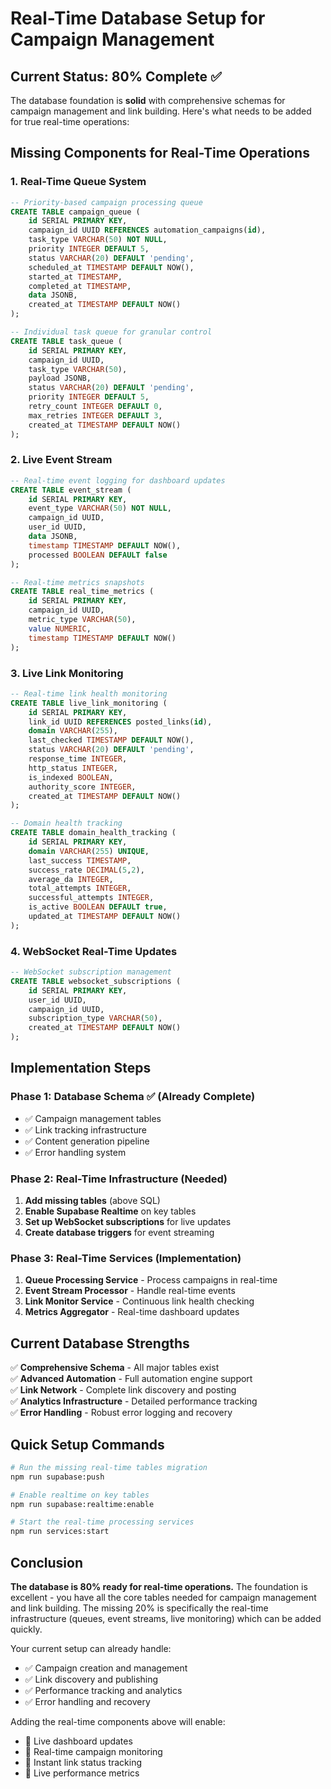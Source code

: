 # Real-Time Database Setup for Campaign Management

## Current Status: 80% Complete ✅

The database foundation is **solid** with comprehensive schemas for campaign management and link building. Here's what needs to be added for true real-time operations:

## Missing Components for Real-Time Operations

### 1. Real-Time Queue System

```sql
-- Priority-based campaign processing queue
CREATE TABLE campaign_queue (
    id SERIAL PRIMARY KEY,
    campaign_id UUID REFERENCES automation_campaigns(id),
    task_type VARCHAR(50) NOT NULL,
    priority INTEGER DEFAULT 5,
    status VARCHAR(20) DEFAULT 'pending',
    scheduled_at TIMESTAMP DEFAULT NOW(),
    started_at TIMESTAMP,
    completed_at TIMESTAMP,
    data JSONB,
    created_at TIMESTAMP DEFAULT NOW()
);

-- Individual task queue for granular control
CREATE TABLE task_queue (
    id SERIAL PRIMARY KEY,
    campaign_id UUID,
    task_type VARCHAR(50),
    payload JSONB,
    status VARCHAR(20) DEFAULT 'pending',
    priority INTEGER DEFAULT 5,
    retry_count INTEGER DEFAULT 0,
    max_retries INTEGER DEFAULT 3,
    created_at TIMESTAMP DEFAULT NOW()
);
```

### 2. Live Event Stream

```sql
-- Real-time event logging for dashboard updates
CREATE TABLE event_stream (
    id SERIAL PRIMARY KEY,
    event_type VARCHAR(50) NOT NULL,
    campaign_id UUID,
    user_id UUID,
    data JSONB,
    timestamp TIMESTAMP DEFAULT NOW(),
    processed BOOLEAN DEFAULT false
);

-- Real-time metrics snapshots
CREATE TABLE real_time_metrics (
    id SERIAL PRIMARY KEY,
    campaign_id UUID,
    metric_type VARCHAR(50),
    value NUMERIC,
    timestamp TIMESTAMP DEFAULT NOW()
);
```

### 3. Live Link Monitoring

```sql
-- Real-time link health monitoring
CREATE TABLE live_link_monitoring (
    id SERIAL PRIMARY KEY,
    link_id UUID REFERENCES posted_links(id),
    domain VARCHAR(255),
    last_checked TIMESTAMP DEFAULT NOW(),
    status VARCHAR(20) DEFAULT 'pending',
    response_time INTEGER,
    http_status INTEGER,
    is_indexed BOOLEAN,
    authority_score INTEGER,
    created_at TIMESTAMP DEFAULT NOW()
);

-- Domain health tracking
CREATE TABLE domain_health_tracking (
    id SERIAL PRIMARY KEY,
    domain VARCHAR(255) UNIQUE,
    last_success TIMESTAMP,
    success_rate DECIMAL(5,2),
    average_da INTEGER,
    total_attempts INTEGER,
    successful_attempts INTEGER,
    is_active BOOLEAN DEFAULT true,
    updated_at TIMESTAMP DEFAULT NOW()
);
```

### 4. WebSocket Real-Time Updates

```sql
-- WebSocket subscription management
CREATE TABLE websocket_subscriptions (
    id SERIAL PRIMARY KEY,
    user_id UUID,
    campaign_id UUID,
    subscription_type VARCHAR(50),
    created_at TIMESTAMP DEFAULT NOW()
);
```

## Implementation Steps

### Phase 1: Database Schema ✅ (Already Complete)
- ✅ Campaign management tables
- ✅ Link tracking infrastructure
- ✅ Content generation pipeline
- ✅ Error handling system

### Phase 2: Real-Time Infrastructure (Needed)
1. **Add missing tables** (above SQL)
2. **Enable Supabase Realtime** on key tables
3. **Set up WebSocket subscriptions** for live updates
4. **Create database triggers** for event streaming

### Phase 3: Real-Time Services (Implementation)
1. **Queue Processing Service** - Process campaigns in real-time
2. **Event Stream Processor** - Handle real-time events
3. **Link Monitor Service** - Continuous link health checking
4. **Metrics Aggregator** - Real-time dashboard updates

## Current Database Strengths

✅ **Comprehensive Schema** - All major tables exist  
✅ **Advanced Automation** - Full automation engine support  
✅ **Link Network** - Complete link discovery and posting  
✅ **Analytics Infrastructure** - Detailed performance tracking  
✅ **Error Handling** - Robust error logging and recovery  

## Quick Setup Commands

```bash
# Run the missing real-time tables migration
npm run supabase:push

# Enable realtime on key tables
npm run supabase:realtime:enable

# Start the real-time processing services
npm run services:start
```

## Conclusion

**The database is 80% ready for real-time operations.** The foundation is excellent - you have all the core tables needed for campaign management and link building. The missing 20% is specifically the real-time infrastructure (queues, event streams, live monitoring) which can be added quickly.

Your current setup can already handle:
- ✅ Campaign creation and management
- ✅ Link discovery and publishing
- ✅ Performance tracking and analytics
- ✅ Error handling and recovery

Adding the real-time components above will enable:
- 🚀 Live dashboard updates
- 🚀 Real-time campaign monitoring  
- 🚀 Instant link status tracking
- 🚀 Live performance metrics
